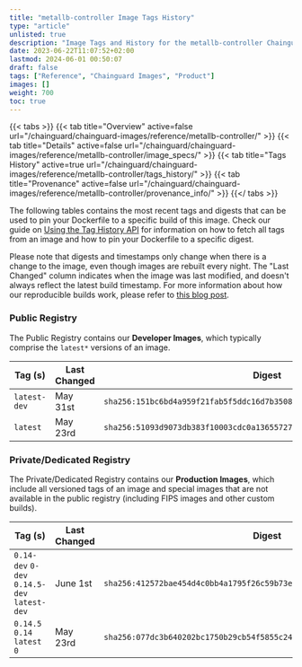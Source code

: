 ```yaml
---
title: "metallb-controller Image Tags History"
type: "article"
unlisted: true
description: "Image Tags and History for the metallb-controller Chainguard Image"
date: 2023-06-22T11:07:52+02:00
lastmod: 2024-06-01 00:50:07
draft: false
tags: ["Reference", "Chainguard Images", "Product"]
images: []
weight: 700
toc: true
---
```


{{< tabs >}}
{{< tab title="Overview" active=false url="/chainguard/chainguard-images/reference/metallb-controller/" >}}
{{< tab title="Details" active=false url="/chainguard/chainguard-images/reference/metallb-controller/image_specs/" >}}
{{< tab title="Tags History" active=true url="/chainguard/chainguard-images/reference/metallb-controller/tags_history/" >}}
{{< tab title="Provenance" active=false url="/chainguard/chainguard-images/reference/metallb-controller/provenance_info/" >}}
{{</ tabs >}}

The following tables contains the most recent tags and digests that can be used to pin your Dockerfile to a specific build of this image. Check our guide on [Using the Tag History API](/chainguard/chainguard-images/using-the-tag-history-api/) for information on how to fetch all tags from an image and how to pin your Dockerfile to a specific digest.

Please note that digests and timestamps only change when there is a change to the image, even though images are rebuilt every night. The "Last Changed" column indicates when the image was last modified, and doesn't always reflect the latest build timestamp. For more information about how our reproducible builds work, please refer to [this blog post](https://www.chainguard.dev/unchained/reproducing-chainguards-reproducible-image-builds).

### Public Registry
The Public Registry contains our **Developer Images**, which typically comprise the `latest*` versions of an image.

| Tag (s)       | Last Changed | Digest                                                                    |
|---------------|--------------|---------------------------------------------------------------------------|
|  `latest-dev` | May 31st     | `sha256:151bc6bd4a959f21fab5f5ddc16d7b3508f139017729d74d3b9b905494cfe426` |
|  `latest`     | May 23rd     | `sha256:51093d9073db383f10003cdc0a136557279cf1ed6b27bc991eea7103111b43b6` |


### Private/Dedicated Registry
The Private/Dedicated Registry contains our **Production Images**, which include all versioned tags of an image and special images that are not available in the public registry (including FIPS images and other custom builds).

| Tag (s)                                       | Last Changed | Digest                                                                    |
|-----------------------------------------------|--------------|---------------------------------------------------------------------------|
|  `0.14-dev` `0-dev` `0.14.5-dev` `latest-dev` | June 1st     | `sha256:412572bae454d4c0bb4a1795f26c59b73ee5d48314e11e3c03c0e76ad608658e` |
|  `0.14.5` `0.14` `latest` `0`                 | May 23rd     | `sha256:077dc3b640202bc1750b29cb54f5855c24ff0c04bb8688ef1334ae9c18d33bd4` |

